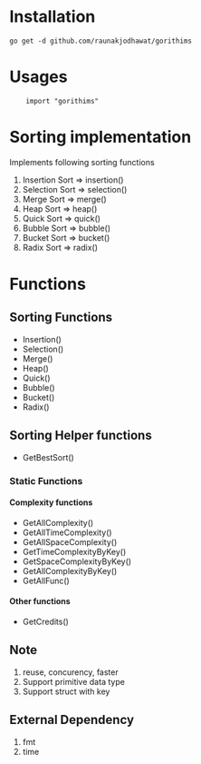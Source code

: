 # Installation
```
go get -d github.com/raunakjodhawat/gorithims
```

# Usages
```
    import "gorithims"
```
   
# Sorting implementation
Implements following sorting functions
1. Insertion Sort => insertion()
2. Selection Sort => selection()
3. Merge Sort => merge()
4. Heap Sort => heap()
5. Quick Sort => quick()
6. Bubble Sort => bubble()
7. Bucket Sort => bucket()
8. Radix Sort => radix()

# Functions
## Sorting Functions
- Insertion()
- Selection()
- Merge()
- Heap()
- Quick()
- Bubble()
- Bucket()
- Radix()

## Sorting Helper functions
- GetBestSort()

### Static Functions
#### Complexity functions
- GetAllComplexity()
- GetAllTimeComplexity()
- GetAllSpaceComplexity()
- GetTimeComplexityByKey()
- GetSpaceComplexityByKey()
- GetAllComplexityByKey()
- GetAllFunc()
#### Other functions
- GetCredits()

## Note
1. reuse, concurency, faster
2. Support primitive data type
3. Support struct with key

## External Dependency
1. fmt
2. time